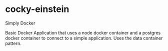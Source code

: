 cocky-einstein
==============

Simply Docker

Basic Docker Application that uses a node docker container and a postgres docker container to connect to a simple application.
Uses the data container pattern.
